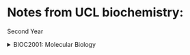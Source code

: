 # Notes from UCL biochemistry:

Second Year
<details>
<summary>BIOC2001: Molecular Biology</summary>
<br>
<ul>
        		<li><a href="https://yasmeenzeena.github.io/bacterialgenecontrol">Bacterial Gene Control</a></li>
	        	<li><a href="/about">Protein Trafficking</a></li>
        		<li><a href="/cv">Eukayrotic Gene Control</a></li>
        		<li><a href="/blog">ETC</a></li>
    		</ul>
<details>
	
<details>
<summary>BIOC2005: Metabolism</summary>
<br>
<ul>
        		<li><a href="/">na</a></li>
	        	<li><a href="/">na</a></li>
        		<li><a href="/">na</a></li>
        		<li><a href="/">na</a></li>
    		</ul>
<details>	

<details>
<summary>PHAR2001: Drugs & the Mind</summary>
<br>
<ul>
        		<li><a href="/">na</a></li>
	        	<li><a href="/">na</a></li>
        		<li><a href="/">na</a></li>
        		<li><a href="/">na</a></li>
    		</ul>
<details>
	
	
<details>
<summary>CHEM2601: Chemistry of Biologically Important Molecules </summary>
<br>
<ul>
        		<li><a href="/">na</a></li>
	        	<li><a href="/">na</a></li>
        		<li><a href="/">na</a></li>
        		<li><a href="/">na</a></li>
    		</ul>
<details>
